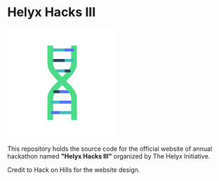 # Helyx Hacks III

<img src="https://github.com/yashg4509/helyxhacksIII/blob/main/images/new_logo.png" width="250">

This repository holds the source code for the official website of annual hackathon named **"Helyx Hacks III"** organized by The Helyx Initiative.

Credit to Hack on Hills for the website design.
